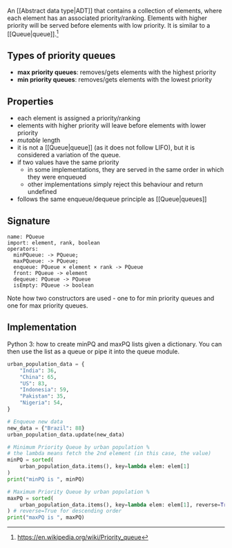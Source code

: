An [[Abstract data type|ADT]] that contains a collection of elements, where each element has an associated priority/ranking. Elements with higher priority will be served before elements with low priority. It is similar to a [[Queue|queue]].[^1] 
## Types of priority queues
- **max priority queues**: removes/gets elements with the highest priority 
- **min priority queues**: removes/gets elements with the lowest priority
## Properties
- each element is assigned a priority/ranking
- elements with higher priority will leave before elements with lower priority
- *mutable* length
- it is not a [[Queue|queue]] (as it does not follow LIFO), but it is considered a variation of the queue.
- if two values have the same priority
	- in some implementations, they are served in the same order in which they were enqueued
	- other implementations simply reject this behaviour and return undefined
- follows the same enqueue/dequeue principle as [[Queue|queues]]
## Signature
```
name: PQueue
import: element, rank, boolean
operators:
  minPQueue: -> PQueue;
  maxPQueue: -> PQueue;
  enqueue: PQueue × element × rank -> PQueue
  front: PQueue -> element
  dequeue: PQueue -> PQueue
  isEmpty: PQueue -> boolean
```
Note how two constructors are used - one to for min priority queues and one for max priority queues.
## Implementation
Python 3: how to create minPQ and maxPQ lists given a dictionary. You can then use the list as a queue or pipe it into the queue module.
```python
urban_population_data = {
    "India": 36,
    "China": 65,
    "US": 83,
    "Indonesia": 59,
    "Pakistan": 35,
    "Nigeria": 54,
}

# Enqueue new data
new_data = {"Brazil": 88}
urban_population_data.update(new_data)

# Minimum Priority Queue by urban population %
# the lambda means fetch the 2nd element (in this case, the value)
minPQ = sorted(
    urban_population_data.items(), key=lambda elem: elem[1]
)
print("minPQ is ", minPQ)

# Maximum Priority Queue by urban population %
maxPQ = sorted(
    urban_population_data.items(), key=lambda elem: elem[1], reverse=True
) # reverse=True for descending order
print("maxPQ is ", maxPQ)
```


[^1]: https://en.wikipedia.org/wiki/Priority_queue